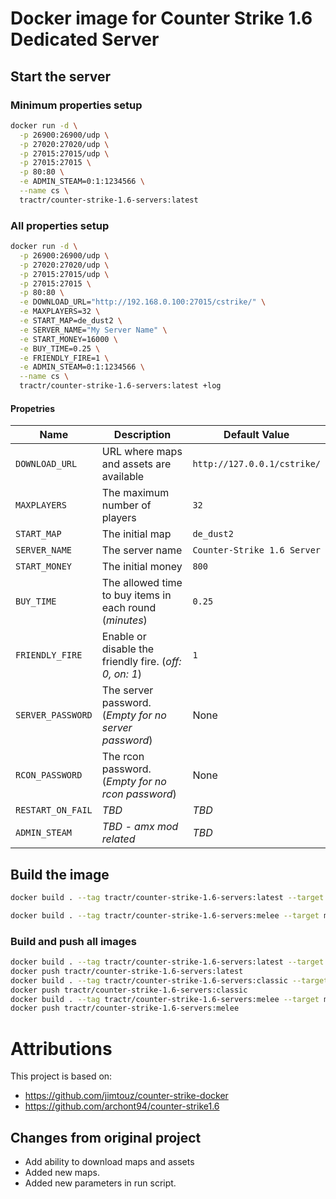 # Docker image for Counter Strike 1.6 Dedicated Server

## Start the server

### Minimum properties setup

```bash
docker run -d \
  -p 26900:26900/udp \
  -p 27020:27020/udp \
  -p 27015:27015/udp \
  -p 27015:27015 \
  -p 80:80 \
  -e ADMIN_STEAM=0:1:1234566 \
  --name cs \
  tractr/counter-strike-1.6-servers:latest
```

### All properties setup
```bash
docker run -d \
  -p 26900:26900/udp \
  -p 27020:27020/udp \
  -p 27015:27015/udp \
  -p 27015:27015 \
  -p 80:80 \
  -e DOWNLOAD_URL="http://192.168.0.100:27015/cstrike/" \
  -e MAXPLAYERS=32 \
  -e START_MAP=de_dust2 \
  -e SERVER_NAME="My Server Name" \
  -e START_MONEY=16000 \
  -e BUY_TIME=0.25 \
  -e FRIENDLY_FIRE=1 \
  -e ADMIN_STEAM=0:1:1234566 \
  --name cs \
  tractr/counter-strike-1.6-servers:latest +log
```

#### Propetries

| Name | Description                                             | Default Value |
| --- |---------------------------------------------------------| --- |
| `DOWNLOAD_URL` | URL where maps and assets are available                 | `http://127.0.0.1/cstrike/` |
| `MAXPLAYERS` | The maximum number of players                           | `32` |
| `START_MAP` | The initial map                                         | `de_dust2` |
| `SERVER_NAME` | The server name                                         | `Counter-Strike 1.6 Server` |
| `START_MONEY` | The initial money                                       | `800` |
| `BUY_TIME` | The allowed time to buy items in each round (*minutes*) | `0.25` |
| `FRIENDLY_FIRE` | Enable or disable the friendly fire. (*off: 0, on: 1*)  | `1` |
| `SERVER_PASSWORD` | The server password. (*Empty for no server password*)   | None |
| `RCON_PASSWORD` | The rcon password. (*Empty for no rcon password*)       | None |
| `RESTART_ON_FAIL` | *TBD*                                                   | *TBD* |
| `ADMIN_STEAM` | *TBD - amx mod related*                                 | *TBD* |

## Build the image

```bash
docker build . --tag tractr/counter-strike-1.6-servers:latest --target classic
```

```bash
docker build . --tag tractr/counter-strike-1.6-servers:melee --target melee
```

### Build and push all images

```bash
docker build . --tag tractr/counter-strike-1.6-servers:latest --target classic
docker push tractr/counter-strike-1.6-servers:latest
docker build . --tag tractr/counter-strike-1.6-servers:classic --target classic
docker push tractr/counter-strike-1.6-servers:classic
docker build . --tag tractr/counter-strike-1.6-servers:melee --target melee
docker push tractr/counter-strike-1.6-servers:melee
```

# Attributions

This project is based on:

- https://github.com/jimtouz/counter-strike-docker
- https://github.com/archont94/counter-strike1.6

## Changes from original project

* Add ability to download maps and assets
* Added new maps.
* Added new parameters in run script.
